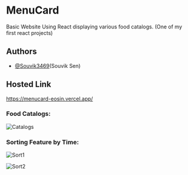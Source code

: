 # MenuCard 
Basic Website Using React displaying various food catalogs. (One of my first react projects)

## Authors

- [@Souvik3469](https://github.com/Souvik3469)(Souvik Sen)

## Hosted Link
https://menucard-eosin.vercel.app/

### Food Catalogs:
![Catalogs](https://github.com/Souvik3469/Menucard/blob/main/public/home.png)

### Sorting Feature by Time:
![Sort1](https://github.com/Souvik3469/Menucard/blob/main/public/sort1.png)

![Sort2](https://github.com/Souvik3469/Menucard/blob/main/public/sort2.png)
